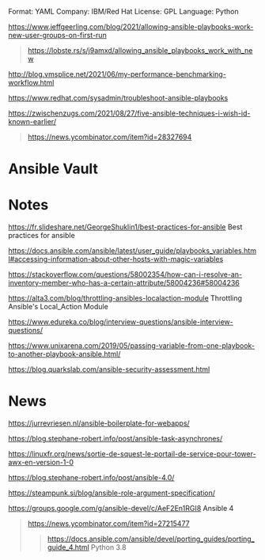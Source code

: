 Format: YAML
Company: IBM/Red Hat
License: GPL
Language: Python

https://www.jeffgeerling.com/blog/2021/allowing-ansible-playbooks-work-new-user-groups-on-first-run
> https://lobste.rs/s/j9amxd/allowing_ansible_playbooks_work_with_new

http://blog.vmsplice.net/2021/06/my-performance-benchmarking-workflow.html

https://www.redhat.com/sysadmin/troubleshoot-ansible-playbooks

https://zwischenzugs.com/2021/08/27/five-ansible-techniques-i-wish-id-known-earlier/
> https://news.ycombinator.com/item?id=28327694

# Ansible Vault

# Notes

https://fr.slideshare.net/GeorgeShuklin1/best-practices-for-ansible Best practices for ansible

https://docs.ansible.com/ansible/latest/user_guide/playbooks_variables.html#accessing-information-about-other-hosts-with-magic-variables

https://stackoverflow.com/questions/58002354/how-can-i-resolve-an-inventory-member-who-has-a-certain-attribute/58004236#58004236

https://alta3.com/blog/throttling-ansibles-localaction-module Throttling Ansible's Local_Action Module

https://www.edureka.co/blog/interview-questions/ansible-interview-questions/

https://www.unixarena.com/2019/05/passing-variable-from-one-playbook-to-another-playbook-ansible.html/

https://blog.quarkslab.com/ansible-security-assessment.html

# News
https://jurrevriesen.nl/ansible-boilerplate-for-webapps/

https://blog.stephane-robert.info/post/ansible-task-asynchrones/

https://linuxfr.org/news/sortie-de-squest-le-portail-de-service-pour-tower-awx-en-version-1-0

https://blog.stephane-robert.info/post/ansible-4.0/

https://steampunk.si/blog/ansible-role-argument-specification/

https://groups.google.com/g/ansible-devel/c/AeF2En1RGI8 Ansible 4
> https://news.ycombinator.com/item?id=27215477
> > https://docs.ansible.com/ansible/devel/porting_guides/porting_guide_4.html Python 3.8